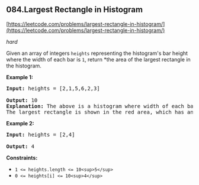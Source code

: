 ## 084.Largest Rectangle in Histogram

[https://leetcode.com/problems/largest-rectangle-in-histogram/](https://leetcode.com/problems/largest-rectangle-in-histogram/)

*hard*

Given an array of integers `heights` representing the histogram's bar height where the width of each bar is `1`, return *the area of the largest rectangle in the histogram.

**Example 1:**

<pre><strong>Input:</strong> heights = [2,1,5,6,2,3]

<strong>Output:</strong> 10
<strong>Explanation:</strong> The above is a histogram where width of each bar is 1.
The largest rectangle is shown in the red area, which has an area = 10 units.
</pre>

**Example 2:**

<pre><strong>Input:</strong> heights = [2,4]

<strong>Output:</strong> 4
</pre>

**Constraints:**

* `1 <= heights.length <= 10<sup>5</sup>`
* `0 <= heights[i] <= 10<sup>4</sup>`
